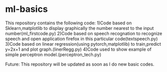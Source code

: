 # ml-basics
This repository contains the following code:
1)Code based on Sklearn,matplotlib to display graphically the number nearest to the input number(ml_firstcode.py)
2)Code based on speech recognation to recognize speech and open application firefox in this particular code(textspeech.py)
3)Code based on linear regression(using pytorch,matplotlib) to train,predict y=2x+1 and plot graph.(linerRegg.py)
4)Code used to show example of simple perceptron model.(perceptron_tech.py)

Future:
This repository will be updated as soon as I do new basic codes.
